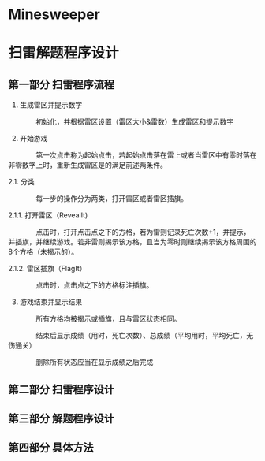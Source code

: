 # Minesweeper

# 扫雷解题程序设计

## 第一部分 扫雷程序流程

1. 生成雷区并提示数字

&emsp;&emsp;&emsp;&emsp;初始化，并根据雷区设置（雷区大小&雷数）生成雷区和提示数字
	
2. 开始游戏

&emsp;&emsp;&emsp;&emsp;第一次点击称为起始点击，若起始点击落在雷上或者当雷区中有零时落在非零数字上时，重新生成雷区是的满足前述两条件。
	
2.1. 分类

&emsp;&emsp;&emsp;&emsp;每一步的操作分为两类，打开雷区或者雷区插旗。
	
2.1.1. 打开雷区（RevealIt)

&emsp;&emsp;&emsp;&emsp;点击时，打开点击点之下的方格，若为雷则记录死亡次数+1，并提示，并插旗，并继续游戏。若非雷则揭示该方格，且当为零时则继续揭示该方格周围的8个方格（未揭示的）。
	
2.1.2. 雷区插旗（FlagIt）

&emsp;&emsp;&emsp;&emsp;点击时，点击点之下的方格标注插旗。
	
3. 游戏结束并显示结果

&emsp;&emsp;&emsp;&emsp;所有方格均被揭示或插旗，且与雷区状态相同。
	
&emsp;&emsp;&emsp;&emsp;结束后显示成绩（用时，死亡次数）、总成绩（平均用时，平均死亡，无伤通关）
	
&emsp;&emsp;&emsp;&emsp;删除所有状态应当在显示成绩之后完成
  
## 第二部分 扫雷程序设计

## 第三部分 解题程序设计

## 第四部分 具体方法
